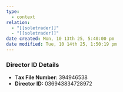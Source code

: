 ```yaml
---
type:
  - context
relation:
  - "[[soletrader]]"
  - "[[soletrader]]"
date created: Mon, 10 13th 25, 5:40:00 pm
date modified: Tue, 10 14th 25, 1:50:19 pm
---
```

### Director ID Details

- T**ax File Number**: 394946538
- **Director ID:** 036943834728972
